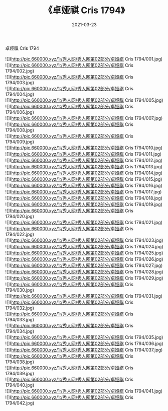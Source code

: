 ﻿---
layout: post
title:  《卓娅祺 Cris 1794》
date:   2021-03-23
img: http://pic.660000.xyz/1:/秀人网/秀人网第02部分/卓娅祺 Cris 1794/000.jpg
categories: [美女, 清纯, 唯美]
---

卓娅祺 Cris 1794

  ![](http://pic.660000.xyz/1:/秀人网/秀人网第02部分/卓娅祺 Cris 1794/001.jpg) <br> ![](http://pic.660000.xyz/1:/秀人网/秀人网第02部分/卓娅祺 Cris 1794/002.jpg) <br> ![](http://pic.660000.xyz/1:/秀人网/秀人网第02部分/卓娅祺 Cris 1794/003.jpg) <br> ![](http://pic.660000.xyz/1:/秀人网/秀人网第02部分/卓娅祺 Cris 1794/004.jpg) <br> ![](http://pic.660000.xyz/1:/秀人网/秀人网第02部分/卓娅祺 Cris 1794/005.jpg) <br> ![](http://pic.660000.xyz/1:/秀人网/秀人网第02部分/卓娅祺 Cris 1794/006.jpg) <br> ![](http://pic.660000.xyz/1:/秀人网/秀人网第02部分/卓娅祺 Cris 1794/007.jpg) <br> ![](http://pic.660000.xyz/1:/秀人网/秀人网第02部分/卓娅祺 Cris 1794/008.jpg) <br> ![](http://pic.660000.xyz/1:/秀人网/秀人网第02部分/卓娅祺 Cris 1794/009.jpg) <br> ![](http://pic.660000.xyz/1:/秀人网/秀人网第02部分/卓娅祺 Cris 1794/010.jpg) <br> ![](http://pic.660000.xyz/1:/秀人网/秀人网第02部分/卓娅祺 Cris 1794/011.jpg) <br> ![](http://pic.660000.xyz/1:/秀人网/秀人网第02部分/卓娅祺 Cris 1794/012.jpg) <br> ![](http://pic.660000.xyz/1:/秀人网/秀人网第02部分/卓娅祺 Cris 1794/013.jpg) <br> ![](http://pic.660000.xyz/1:/秀人网/秀人网第02部分/卓娅祺 Cris 1794/014.jpg) <br> ![](http://pic.660000.xyz/1:/秀人网/秀人网第02部分/卓娅祺 Cris 1794/015.jpg) <br> ![](http://pic.660000.xyz/1:/秀人网/秀人网第02部分/卓娅祺 Cris 1794/016.jpg) <br> ![](http://pic.660000.xyz/1:/秀人网/秀人网第02部分/卓娅祺 Cris 1794/017.jpg) <br> ![](http://pic.660000.xyz/1:/秀人网/秀人网第02部分/卓娅祺 Cris 1794/018.jpg) <br> ![](http://pic.660000.xyz/1:/秀人网/秀人网第02部分/卓娅祺 Cris 1794/019.jpg) <br> ![](http://pic.660000.xyz/1:/秀人网/秀人网第02部分/卓娅祺 Cris 1794/020.jpg) <br> ![](http://pic.660000.xyz/1:/秀人网/秀人网第02部分/卓娅祺 Cris 1794/021.jpg) <br> ![](http://pic.660000.xyz/1:/秀人网/秀人网第02部分/卓娅祺 Cris 1794/022.jpg) <br> ![](http://pic.660000.xyz/1:/秀人网/秀人网第02部分/卓娅祺 Cris 1794/023.jpg) <br> ![](http://pic.660000.xyz/1:/秀人网/秀人网第02部分/卓娅祺 Cris 1794/024.jpg) <br> ![](http://pic.660000.xyz/1:/秀人网/秀人网第02部分/卓娅祺 Cris 1794/025.jpg) <br> ![](http://pic.660000.xyz/1:/秀人网/秀人网第02部分/卓娅祺 Cris 1794/026.jpg) <br> ![](http://pic.660000.xyz/1:/秀人网/秀人网第02部分/卓娅祺 Cris 1794/027.jpg) <br> ![](http://pic.660000.xyz/1:/秀人网/秀人网第02部分/卓娅祺 Cris 1794/028.jpg) <br> ![](http://pic.660000.xyz/1:/秀人网/秀人网第02部分/卓娅祺 Cris 1794/029.jpg) <br> ![](http://pic.660000.xyz/1:/秀人网/秀人网第02部分/卓娅祺 Cris 1794/030.jpg) <br> ![](http://pic.660000.xyz/1:/秀人网/秀人网第02部分/卓娅祺 Cris 1794/031.jpg) <br> ![](http://pic.660000.xyz/1:/秀人网/秀人网第02部分/卓娅祺 Cris 1794/032.jpg) <br> ![](http://pic.660000.xyz/1:/秀人网/秀人网第02部分/卓娅祺 Cris 1794/033.jpg) <br> ![](http://pic.660000.xyz/1:/秀人网/秀人网第02部分/卓娅祺 Cris 1794/034.jpg) <br> ![](http://pic.660000.xyz/1:/秀人网/秀人网第02部分/卓娅祺 Cris 1794/035.jpg) <br> ![](http://pic.660000.xyz/1:/秀人网/秀人网第02部分/卓娅祺 Cris 1794/036.jpg) <br> ![](http://pic.660000.xyz/1:/秀人网/秀人网第02部分/卓娅祺 Cris 1794/037.jpg) <br> ![](http://pic.660000.xyz/1:/秀人网/秀人网第02部分/卓娅祺 Cris 1794/038.jpg) <br> ![](http://pic.660000.xyz/1:/秀人网/秀人网第02部分/卓娅祺 Cris 1794/039.jpg) <br> ![](http://pic.660000.xyz/1:/秀人网/秀人网第02部分/卓娅祺 Cris 1794/040.jpg) <br> ![](http://pic.660000.xyz/1:/秀人网/秀人网第02部分/卓娅祺 Cris 1794/041.jpg) <br> ![](http://pic.660000.xyz/1:/秀人网/秀人网第02部分/卓娅祺 Cris 1794/042.jpg) <br>